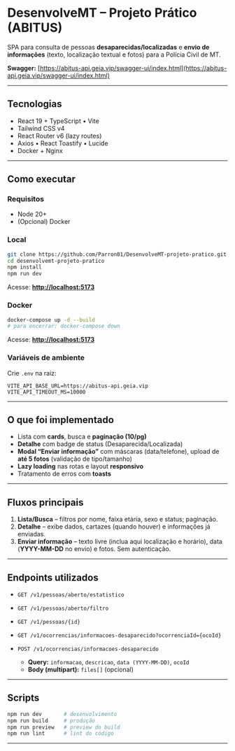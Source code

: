 # DesenvolveMT – Projeto Prático (ABITUS)

SPA para consulta de pessoas **desaparecidas/localizadas** e **envio de informações** (texto, localização textual e fotos) para a Polícia Civil de MT.

**Swagger:** [https://abitus-api.geia.vip/swagger-ui/index.html](https://abitus-api.geia.vip/swagger-ui/index.html)

---

## Tecnologias

* React 19 + TypeScript • Vite
* Tailwind CSS v4
* React Router v6 (lazy routes)
* Axios • React Toastify • Lucide
* Docker + Nginx

---

## Como executar

### Requisitos

* Node 20+
* (Opcional) Docker

### Local

```bash
git clone https://github.com/Parron01/DesenvolveMT-projeto-pratico.git
cd desenvolvemt-projeto-pratico
npm install
npm run dev
```

Acesse: **[http://localhost:5173](http://localhost:5173)**

### Docker

```bash
docker-compose up -d --build
# para encerrar: docker-compose down
```

Acesse: **[http://localhost:5173](http://localhost:5173)**

### Variáveis de ambiente

Crie `.env` na raiz:

```
VITE_API_BASE_URL=https://abitus-api.geia.vip
VITE_API_TIMEOUT_MS=10000
```

---

## O que foi implementado

* Lista com **cards**, busca e **paginação (10/pg)**
* **Detalhe** com badge de status (Desaparecida/Localizada)
* **Modal “Enviar informação”** com máscaras (data/telefone), upload de **até 5 fotos** (validação de tipo/tamanho)
* **Lazy loading** nas rotas e layout **responsivo**
* Tratamento de erros com **toasts**

---

## Fluxos principais

1. **Lista/Busca** – filtros por nome, faixa etária, sexo e status; paginação.
2. **Detalhe** – exibe dados, cartazes (quando houver) e informações já enviadas.
3. **Enviar informação** – texto livre (inclua aqui localização e horário), data (**YYYY-MM-DD** no envio) e fotos. Sem autenticação.

---

## Endpoints utilizados

* `GET /v1/pessoas/aberto/estatistico`
* `GET /v1/pessoas/aberto/filtro`
* `GET /v1/pessoas/{id}`
* `GET /v1/ocorrencias/informacoes-desaparecido?ocorrenciaId={ocoId}`
* `POST /v1/ocorrencias/informacoes-desaparecido`

  * **Query:** `informacao`, `descricao`, `data (YYYY-MM-DD)`, `ocoId`
  * **Body (multipart):** `files[]` (opcional)


---

## Scripts

```bash
npm run dev       # desenvolvimento
npm run build     # produção
npm run preview   # preview do build
npm run lint      # lint do código
```

---
